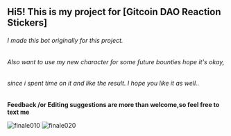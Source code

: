 
## **Hi5! This is my project for [Gitcoin DAO Reaction Stickers]** 
###### I made this bot originally for this project. 
###### Also want to use my new character for some future bounties hope it's okay,
###### since i spent time on it and like the result. I hope you like it as well.. 

**Feedback /or Editing suggestions are more than welcome,so feel free to text me**

![finale010](https://user-images.githubusercontent.com/83480661/151657314-07d50d4b-37a7-4a7c-80f0-e8201e9a6611.png)
![finale020](https://user-images.githubusercontent.com/83480661/151657313-5d82f181-25aa-4bc1-b5a3-5cfa6e5d5b76.png)

